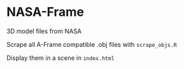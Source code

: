 # NASA-Frame

3D model files from NASA

Scrape all A-Frame compatible .obj files with `scrape_objs.R`

Display them in a scene in `index.html`
